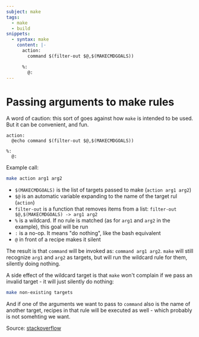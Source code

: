 ```yaml
---
subject: make
tags:
  - make
  - build
snippets:
  - syntax: make
    content: |-
      action:
        command $(filter-out $@,$(MAKECMDGOALS))

      %:
        @:
---
```


# Passing arguments to make rules

A word of caution: this sort of goes against how `make` is intended to be used.
But it can be convenient, and fun.

```make
action:
  @echo command $(filter-out $@,$(MAKECMDGOALS))

%:
  @:
```

Example call:

```bash
make action arg1 arg2
```

- `$(MAKECMDGOALS)` is the list of targets passed to make (`action arg1 arg2`)
- `$@` is an automatic variable expanding to the name of the target rul (`action`)
- `filter-out` is a function that removes items from a list: `filter-out $@,$(MAKECMDGOALS) -> arg1 arg2`
- `%` is a wildcard. If no rule is matched (as for `arg1` and `arg2` in the example), this goal will be run
- `:` is a no-op. It means "do nothing", like the bash equivalent
- `@` in front of a recipe makes it silent

The result is that `command` will be invoked as: `command arg1 arg2`. `make`
will still recognize `arg1` and `arg2` as targets, but will run the wildcard
rule for them, silently doing nothing.

A side effect of the wildcard target is that `make` won't complain if we pass
an invalid target - it will just silently do nothing:

```bash
make non-existing targets
```

And if one of the arguments we want to pass to `command` also is the name of
another target, recipes in that rule will be executed as well - which probably
is not somehting we want.

Source: [stackoverflow][1]

[1]: https://stackoverflow.com/a/6273809
